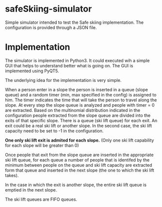 
# safeSkiing-simulator
Simple simulator intended to test the Safe skiing implementation.
The configuration is provided through a JSON file.

# Implementation
The simulator is implemented in Python3. It could executed wih a simple GUI that helps to understand better what is going on. 
The GUI is implemented using PyQT5.

The underlying idea for the implementation is very simple.

When a person enter in a slope the person is inserted in a queue (slope queue) and a random timer (min, max specified in the config) is assigned to him. The timer indicates the time that will take the person to travel along the slope. 
At every step the slope queue is analyzed and people with timer = 0 are extracted.
Based on the multinomial distribution indicated in the configuration people extracted from the slope queue are divided into the exits of that specific slope.
There is a queue (ski lift queue) for each exit. An exit could be a real ski lift or another slope. In the second case, the ski lift capacity need to be
set to -1 in the configuration.

**One only ski lift exit is admited for each slope.** (Only one ski lift capability for each slope will be greater than 0)

Once people that exit from the slope queue are inserted in the appropriate ski lift queue, for each queue a number of people that is identifed by the minimum between people on the queue and ski lift capacity are extracted form that queue and inserted in the next slope (the one to which the ski lift takes).

In the case in which the exit is another slope, the entire ski lift queue is emptied in the next slope.

The ski lift queues are FIFO queues.


